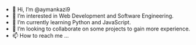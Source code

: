 - 👋 Hi, I’m @aymankazi9
- 👀 I’m interested in Web Development and Software Engineering.
- 🌱 I’m currently learning Python and JavaScript.
- 💞️ I’m looking to collaborate on some projects to gain more experience.
- 📫 How to reach me ...

<!---
aymankazi9/aymankazi9 is a ✨ special ✨ repository because its `README.md` (this file) appears on your GitHub profile.
You can click the Preview link to take a look at your changes.
--->
